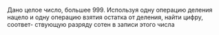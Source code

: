  Дано целое число, большее 999. Используя одну операцию деления
 нацело и одну операцию взятия остатка от деления, найти цифру, соответ-
 ствующую разряду сотен в записи этого числа
